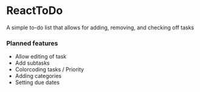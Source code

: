 # ReactToDo
A simple to-do list that allows for adding, removing, and checking off tasks

### Planned features
- Allow editing of task
- Add subtasks
- Colorcoding tasks / Priority
- Adding categories
- Setting due dates

